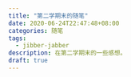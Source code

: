 ```yaml
---
title: "第二学期末的随笔"
date: 2020-06-24T22:47:48+08:00
categories: 随笔
tags:
  - jibber-jabber
description: 在第二学期末的一些感想。
draft: true
---
```



